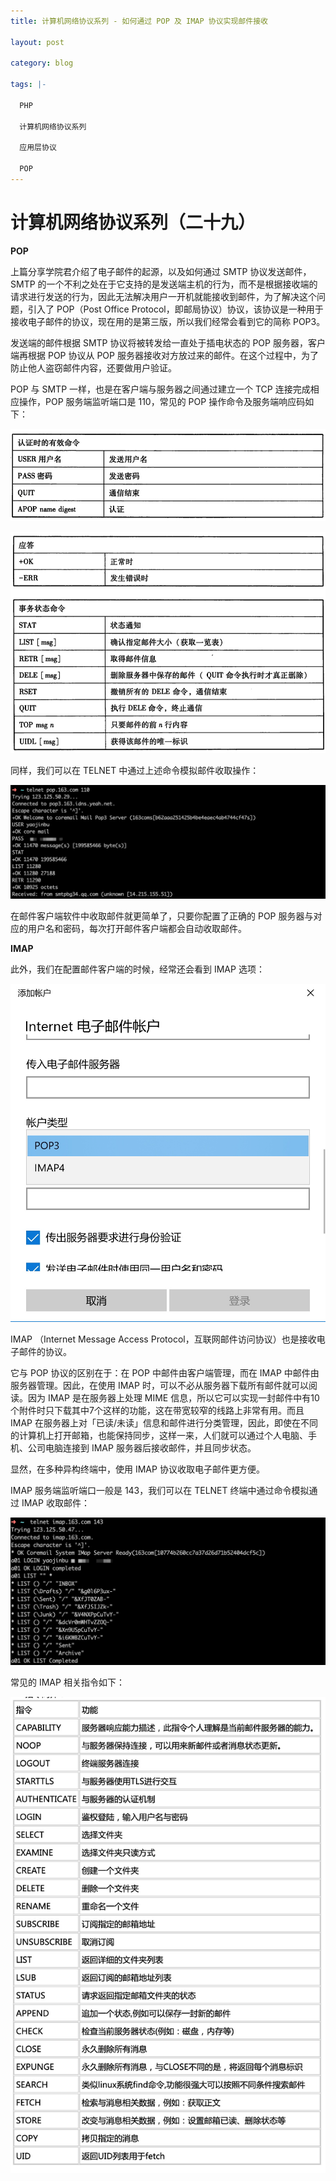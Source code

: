 ```yaml
---
title: 计算机网络协议系列 - 如何通过 POP 及 IMAP 协议实现邮件接收 

layout: post

category: blog

tags: |-

  PHP

  计算机网络协议系列
  
  应用层协议

  POP
---
```




# 计算机网络协议系列（二十九）



**POP**

上篇分享学院君介绍了电子邮件的起源，以及如何通过 SMTP 协议发送邮件，SMTP 的一个不利之处在于它支持的是发送端主机的行为，而不是根据接收端的请求进行发送的行为，因此无法解决用户一开机就能接收到邮件，为了解决这个问题，引入了 POP（Post Office Protocol，即邮局协议）协议，该协议是一种用于接收电子邮件的协议，现在用的是第三版，所以我们经常会看到它的简称 POP3。

发送端的邮件根据 SMTP 协议将被转发给一直处于插电状态的 POP 服务器，客户端再根据 POP 协议从 POP 服务器接收对方放过来的邮件。在这个过程中，为了防止他人盗窃邮件内容，还要做用户验证。

POP 与 SMTP 一样，也是在客户端与服务器之间通过建立一个 TCP 连接完成相应操作，POP 服务端监听端口是 110，常见的 POP 操作命令及服务端响应码如下：

![img](/assets/post/88252c6412b5384a1ae7e9e7bd3bff24812f16420d99241f28aa201ae6c1c1b1.png)

![img](/assets/post/2744c80480f705fc4ff6a1debc3605b3949e94d744abe5bc452aa6fd55b255b8.png)

同样，我们可以在 TELNET 中通过上述命令模拟邮件收取操作：

![img](/assets/post/2938b7ea8975923c3f75454f046dbbae16a3afb348e1a9a963b1828260c51956.png)

在邮件客户端软件中收取邮件就更简单了，只要你配置了正确的 POP 服务器与对应的用户名和密码，每次打开邮件客户端都会自动收取邮件。

**IMAP**

此外，我们在配置邮件客户端的时候，经常还会看到 IMAP 选项：

![img](/assets/post/d73afd30c3b00f7ab6779dd17d756f1ffc6b31110943e64598ef5cbc86f74d13.png)

IMAP （Internet Message Access Protocol，互联网邮件访问协议）也是接收电子邮件的协议。

它与 POP 协议的区别在于：在 POP 中邮件由客户端管理，而在 IMAP 中邮件由服务器管理。因此，在使用 IMAP 时，可以不必从服务器下载所有邮件就可以阅读。因为 IMAP 是在服务器上处理 MIME 信息，所以它可以实现一封邮件中有10个附件时只下载其中7个这样的功能，这在带宽较窄的线路上非常有用。而且 IMAP 在服务器上对「已读/未读」信息和邮件进行分类管理，因此，即使在不同的计算机上打开邮箱，也能保持同步，这样一来，人们就可以通过个人电脑、手机、公司电脑连接到 IMAP 服务器后接收邮件，并且同步状态。

显然，在多种异构终端中，使用 IMAP 协议收取电子邮件更方便。

IMAP 服务端监听端口一般是 143，我们可以在 TELNET 终端中通过命令模拟通过 IMAP 收取邮件：

![img](/assets/post/dfc36a2a55096ee9fe52825a4c594efb37b070c2a060122873e9e1797fe76bb7.png)

常见的 IMAP 相关指令如下：

![img](/assets/post/e15b2190d95a5141a17823ce0ed9372da34de5a2a0f8f45af277b22635cbc77f.png)